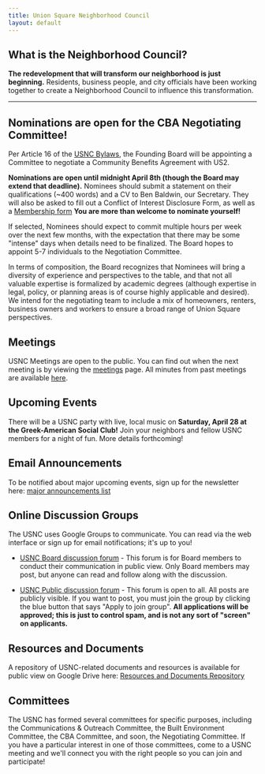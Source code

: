 ```yaml
---
title: Union Square Neighborhood Council
layout: default
---
```

## What is the Neighborhood Council?

**The redevelopment that will transform our neighborhood is just beginning.** Residents, business people, and city officials have been working together to create a Neighborhood Council to influence this transformation.

****
## Nominations are open for the CBA Negotiating Committee!
Per Article 16 of the [USNC Bylaws](/bylaws), the Founding Board will be appointing a  Committee to negotiate a Community Benefits Agreement with US2. 
 
**Nominations are open until midnight April 8th (though the Board may extend that deadline).** Nominees should submit a statement on their qualifications (~400 words) and a CV to Ben Baldwin, our Secretary. They will also be asked to fill out a Conflict of Interest Disclosure Form, as well as a [Membership form](https://docs.google.com/forms/d/1WSFuG5Kpl8LSc0JUjpds5CBEfG7b0R1oWfcaWtM9IIs/viewform?edit_requested=true) **You are more than welcome to nominate yourself!**

If selected, Nominees should expect to commit multiple hours per week over the next few months, with the expectation that there may be some "intense" days when details need to be finalized. The Board hopes to appoint 5-7 individuals to the Negotiation Committee.

In terms of composition, the Board recognizes that Nominees will bring a diversity of experience and perspectives to the table, and that not all valuable expertise is formalized by academic degrees (although expertise in legal, policy, or planning areas is of course highly applicable and desired). We intend for the negotiating team to include a mix of homeowners, renters, business owners and workers to ensure a broad range of Union Square perspectives.

## Meetings

USNC Meetings are open to the public. You can find out when the next meeting is by viewing the [meetings](/meetings) page. All minutes from past meetings are available [here](https://drive.google.com/open?id=1cYUa0aivIIH-yvfJe61SUdinDMtkb1WO).

## Upcoming Events

There will be a USNC party with live, local music on **Saturday, April 28 at the Greek-American Social Club!** Join your neighbors and fellow USNC members for a night of fun. More details forthcoming!

## Email Announcements
To be notified about major upcoming events, sign up for the newsletter here: [major announcements list](http://tinyletter.com/unionsquareneighborhoodcouncil)

## Online Discussion Groups
The USNC uses Google Groups to communicate. You can read via the web interface or sign up for email notifications; it's up to you!

* [USNC Board discussion forum](https://groups.google.com/forum/#!forum/usnc-board) - This forum is for Board members to conduct their communication in public view. Only Board members may post, but anyone can read and follow along with the discussion.

* [USNC Public discussion forum](https://groups.google.com/forum/#!forum/usnc-public) - This forum is open to all. All posts are publicly visible. If you want to post, you must join the group by clicking the blue button that says "Apply to join group". **All applications will be approved; this is just to control spam, and is not any sort of "screen" on applicants.**

## Resources and Documents
A repository of USNC-related documents and resources is available for public view on Google Drive here: [Resources and Documents Repository](https://drive.google.com/drive/u/0/folders/11JEx3dQnWkBfhgqVJWqeb_W1W0JEZXsf)

## Committees

The USNC has formed several committees for specific purposes, including the Communications & Outreach Committee, the Built Environment Committee, the CBA Committee, and soon, the Negotiating Committee. If you have a particular interest in one of those committees, come to a USNC meeting and we'll connect you with the right people so you can join and participate!
